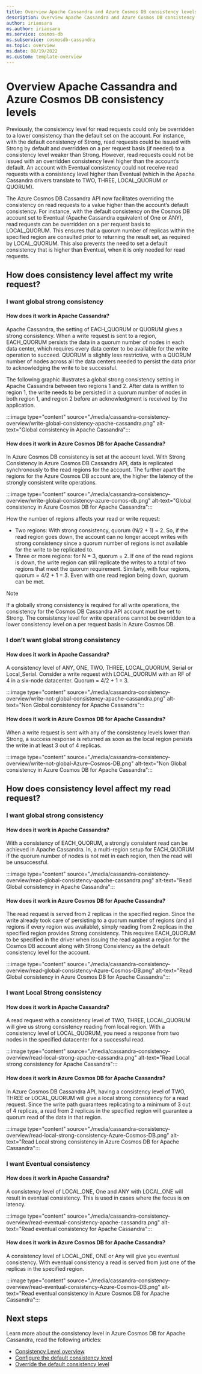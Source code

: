 ```yaml
---
title: Overview Apache Cassandra and Azure Cosmos DB consistency levels
description: Overview Apache Cassandra and Azure Cosmos DB consistency levels. 
author: iriaosara 
ms.author: iriaosara
ms.service: cosmos-db
ms.subservice: cosmosdb-cassandra
ms.topic: overview
ms.date: 08/19/2022 
ms.custom: template-overview
---
```


# Overview Apache Cassandra and Azure Cosmos DB consistency levels

Previously, the consistency level for read requests could only be overridden to a lower consistency than the default set on the account. For instance, with the default consistency of Strong, read requests could be issued with Strong by default and overridden on a per request basis (if needed) to a consistency level weaker than Strong. However, read requests could not be issued with an overridden consistency level higher than the account’s default. An account with Eventual consistency could not receive read requests with a consistency level higher than Eventual (which in the Apache Cassandra drivers translate to TWO, THREE, LOCAL_QUORUM or QUORUM).

The Azure Cosmos DB Cassandra API now facilitates overriding the consistency on read requests to a value higher than the account’s default consistency. For instance, with the default consistency on the Cosmos DB account set to Eventual (Apache Cassandra equivalent of One or ANY), read requests can be overridden on a per request basis to LOCAL_QUORUM. This ensures that a quorum number of replicas within the specified region are consulted prior to returning the result set, as required by LOCAL_QUORUM. 
This also prevents the need to set a default consistency that is higher than Eventual, when it is only needed for read requests.


## How does consistency level affect my write request?
### I want global strong consistency
#### How does it work in Apache Cassandra?

Apache Cassandra, the setting of EACH_QUORUM or QUORUM gives a strong consistency. When a write request is sent to a region, EACH_QUORUM persists the data in a quorum number of nodes in each data center, which requires every data center to be available for the write operation to succeed. QUORUM is slightly less restrictive, with a QUORUM number of nodes across all the data centers needed to persist the data prior to acknowledging the write to be successful.

The following graphic illustrates a global strong consistency setting in Apache Cassandra between two regions 1 and 2. After data is written to region 1, the write needs to be persisted in a quorum number of nodes in both region 1, and region 2 before an acknowledgment is received by the application.

:::image type="content" source="./media/cassandra-consistency-overview/write-global-consistency-apache-cassandra.png" alt-text="Global consistency in Apache Cassandra":::


#### How does it work in Azure Cosmos DB for Apache Cassandra?
In Azure Cosmos DB consistency is set at the account level. With Strong Consistency in Azure Cosmos DB Cassandra API, data is replicated synchronously to the read regions for the account. The further apart the regions for the Azure Cosmos DB account are, the higher the latency of the strongly consistent write operations.

:::image type="content" source="./media/cassandra-consistency-overview/write-global-consistency-azure-comos-db.png" alt-text="Global consistency in Azure Cosmos DB for Apache Cassandra":::

How the number of regions affects your read or write request: 
- Two regions: With strong consistency, quorum (N/2 + 1) = 2. So, if the read region goes down, the account can no longer accept writes with strong consistency since a quorum number of regions is not available for the write to be replicated to.
- Three or more regions: for N = 3, quorum = 2. If one of the read regions is down, the write region can still replicate the writes to a total of two regions that meet the quorum requirement. Similarly, with four regions, quorum = 4/2 + 1 = 3.  Even with one read region being down, quorum can be met.

> [!NOTE]
> If a globally strong consistency is required for all write operations, the consistency for the Cosmos DB Cassandra API account must be set to Strong. The consistency level for write operations cannot be overridden to a lower consistency level on a per request basis in Azure Cosmos DB.


### I don’t want global strong consistency
#### How does it work in Apache Cassandra?
A consistency level of ANY, ONE, TWO, THREE, LOCAL_QUORUM, Serial or Local_Serial. 
Consider a write request with LOCAL_QUORUM with an RF of 4 in a six-node datacenter. Quorum = 4/2 + 1 = 3.

:::image type="content" source="./media/cassandra-consistency-overview/write-not-global-consistency-apache-cassandra.png" alt-text="Non Global consistency for Apache Cassandra":::


#### How does it work in Azure Cosmos DB for Apache Cassandra?
When a write request is sent with any of the consistency levels lower than Strong, a success response is returned as soon as the local region persists the write in at least 3 out of 4 replicas.

:::image type="content" source="./media/cassandra-consistency-overview/write-not-global-Azure-Cosmos-DB.png" alt-text="Non Global consistency in Azure Cosmos DB for Apache Cassandra":::

## How does consistency level affect my read request?
### I want global strong consistency
#### How does it work in Apache Cassandra?
With a consistency of EACH_QUORUM, a strongly consistent read can be achieved in Apache Cassandra. In, a multi-region setup for EACH_QUORUM if the quorum number of nodes is not met in each region, then the read will be unsuccessful. 

:::image type="content" source="./media/cassandra-consistency-overview/read-global-consistency-apache-cassandra.png" alt-text="Read Global consistency in Apache Cassandra":::


#### How does it work in Azure Cosmos DB for Apache Cassandra?
The read request is served from 2 replicas in the specified region. Since the write already took care of persisting to a quorum number of regions (and all regions if every region was available), simply reading from 2 replicas in the specified region provides Strong consistency.  This requires EACH_QUORUM to be specified in the driver when issuing the read against a region for the Cosmos DB account along with Strong Consistency as the default consistency level for the account.

:::image type="content" source="./media/cassandra-consistency-overview/read-global-consistency-Azure-Cosmos-DB.png" alt-text="Read Global consistency in Azure Cosmos DB for Apache Cassandra":::

### I want Local Strong consistency
#### How does it work in Apache Cassandra?
A read   request with a consistency level of TWO, THREE, LOCAL_QUORUM will give us strong consistency reading from local region. With a consistency level of LOCAL_QUORUM, you need a response from two nodes in the specified datacenter for a successful read.

:::image type="content" source="./media/cassandra-consistency-overview/read-local-strong-apache-cassandra.png" alt-text="Read Local strong consistency for Apache Cassandra":::

#### How does it work in Azure Cosmos DB for Apache Cassandra?
In Azure Cosmos DB Cassandra API, having a consistency level of TWO, THREE or LOCAL_QUORUM will give a local strong consistency for a read request. Since the write path guarantees replicating to a minimum of 3 out of 4 replicas, a read from 2 replicas in the specified region will guarantee a quorum read of the data in that region.

:::image type="content" source="./media/cassandra-consistency-overview/read-local-strong-consistency-Azure-Cosmos-DB.png" alt-text="Read Local strong consistency in Azure Cosmos DB for Apache Cassandra":::

### I want Eventual consistency
#### How does it work in Apache Cassandra?
A consistency level of LOCAL_ONE, One and ANY with LOCAL_ONE will result in eventual consistency. This is used in cases where the focus is on latency. 

:::image type="content" source="./media/cassandra-consistency-overview/read-eventual-consistency-apache-cassandra.png" alt-text="Read eventual consistency for Apache Cassandra":::

#### How does it work in Azure Cosmos DB for Apache Cassandra?
A consistency level of LOCAL_ONE, ONE or Any will give you eventual consistency. With eventual consistency a read is served from just one of the replicas in the specified region. 

:::image type="content" source="./media/cassandra-consistency-overview/read-eventual-consistency-Azure-Cosmos-DB.png" alt-text="Read eventual consistency in Azure Cosmos DB for Apache Cassandra":::



## Next steps

Learn more about the consistency level in Azure Cosmos DB for Apache Cassandra, read the following articles:
- [Consistency Level overview](../consistency-levels.md)
- [Configure the default consistency level](how-to-manage-consistency.md#configure-the-default-consistency-level)
- [Override the default consistency level](how-to-manage-consistency.md#override-the-default-consistency-level)